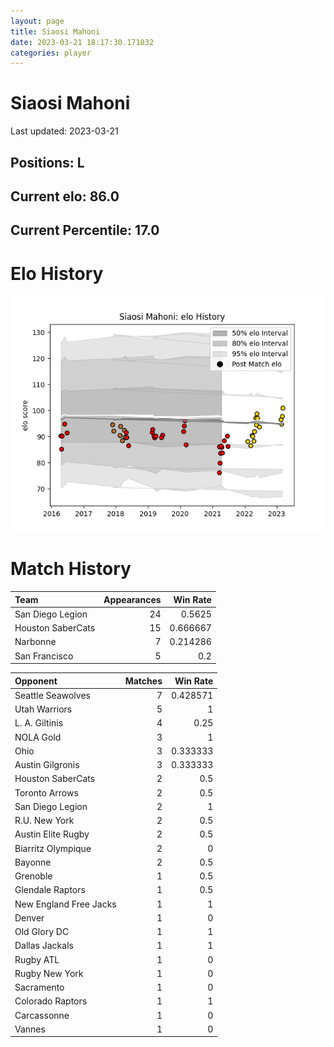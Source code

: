 ```yaml
---  
layout: page  
title: Siaosi Mahoni  
date: 2023-03-21 18:17:30.171032  
categories: player  
---
```

# Siaosi Mahoni


Last updated: 2023-03-21
## Positions: L

## Current elo: 86.0

## Current Percentile: 17.0

# Elo History


![elo history](history_SiaosiMahoni.png)
# Match History


| Team              |   Appearances |   Win Rate |
|:------------------|--------------:|-----------:|
| San Diego Legion  |            24 |   0.5625   |
| Houston SaberCats |            15 |   0.666667 |
| Narbonne          |             7 |   0.214286 |
| San Francisco     |             5 |   0.2      |

| Opponent               |   Matches |   Win Rate |
|:-----------------------|----------:|-----------:|
| Seattle Seawolves      |         7 |   0.428571 |
| Utah Warriors          |         5 |   1        |
| L. A. Giltinis         |         4 |   0.25     |
| NOLA Gold              |         3 |   1        |
| Ohio                   |         3 |   0.333333 |
| Austin Gilgronis       |         3 |   0.333333 |
| Houston SaberCats      |         2 |   0.5      |
| Toronto Arrows         |         2 |   0.5      |
| San Diego Legion       |         2 |   1        |
| R.U. New York          |         2 |   0.5      |
| Austin Elite Rugby     |         2 |   0.5      |
| Biarritz Olympique     |         2 |   0        |
| Bayonne                |         2 |   0.5      |
| Grenoble               |         1 |   0.5      |
| Glendale Raptors       |         1 |   0.5      |
| New England Free Jacks |         1 |   1        |
| Denver                 |         1 |   0        |
| Old Glory DC           |         1 |   1        |
| Dallas Jackals         |         1 |   1        |
| Rugby ATL              |         1 |   0        |
| Rugby New York         |         1 |   0        |
| Sacramento             |         1 |   0        |
| Colorado Raptors       |         1 |   1        |
| Carcassonne            |         1 |   0        |
| Vannes                 |         1 |   0        |